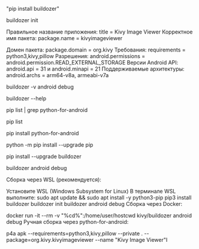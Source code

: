 


"pip install buildozer"

buildozer init



Правильное название приложения: title = Kivy Image Viewer
Корректное имя пакета: package.name = kivyimageviewer

Домен пакета: package.domain = org.kivy
Требования: requirements = python3,kivy,pillow
Разрешения: android.permissions = android.permission.READ_EXTERNAL_STORAGE
Версии Android API: android.api = 31 и android.minapi = 21
Поддерживаемые архитектуры: android.archs = arm64-v8a, armeabi-v7a




buildozer -v android debug


buildozer --help


pip list | grep python-for-android


pip list



pip install python-for-android



python -m pip install --upgrade pip



pip install --upgrade buildozer


buildozer android debug






Сборка через WSL (рекомендуется):

Установите WSL (Windows Subsystem for Linux)
В терминале WSL выполните:
sudo apt update && sudo apt install -y python3-pip
pip3 install buildozer
buildozer init
buildozer android debug
Сборка через Docker:

docker run -it --rm -v "%cd%":/home/user/hostcwd kivy/buildozer android debug
Ручная сборка через python-for-android:

p4a apk --requirements=python3,kivy,pillow --private . --package=org.kivy.kivyimageviewer --name "Kivy  Image Viewer"I


